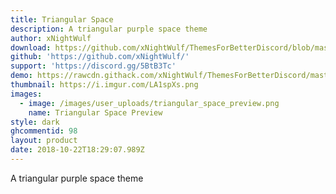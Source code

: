 ```yaml
---
title: Triangular Space
description: A triangular purple space theme
author: xNightWulf
download: https://github.com/xNightWulf/ThemesForBetterDiscord/blob/master/TriangularSpace.theme.css
github: 'https://github.com/xNightWulf/'
support: 'https://discord.gg/5BtB3Tc'
demo: https://rawcdn.githack.com/xNightWulf/ThemesForBetterDiscord/master/TriangularSpace.theme.css
thumbnail: https://i.imgur.com/LA1spXs.png
images:
  - image: /images/user_uploads/triangular_space_preview.png
    name: Triangular Space Preview
style: dark
ghcommentid: 98
layout: product
date: 2018-10-22T18:29:07.989Z
---
```

A triangular purple space theme